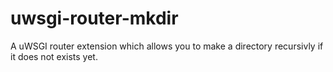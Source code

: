 # uwsgi-router-mkdir
A uWSGI router extension which allows you to make a directory recursivly if it does not exists yet.
